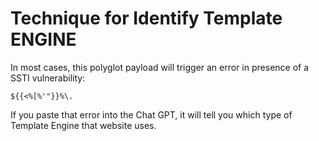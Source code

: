 # **Technique for  Identify Template ENGINE**

In most cases, this polyglot payload will trigger an error in presence of a SSTI vulnerability:

```
${{<%[%'"}}%\.
```


If you paste that error into the Chat GPT, it will tell you which type of Template Engine that website uses.
